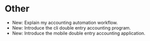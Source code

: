# Other

* New: Explain my accounting automation workflow.
* New: Introduce the cli double entry accounting program.
* New: Introduce the mobile double entry accounting application.